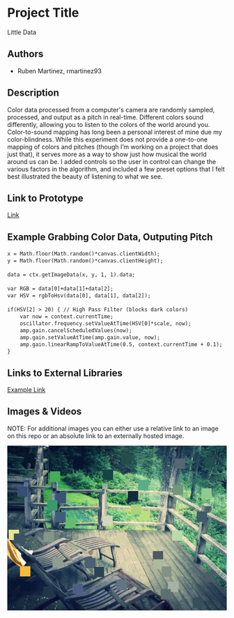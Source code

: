 # Project Title
Little Data

## Authors
- Ruben Martinez, rmartinez93

## Description
Color data processed from a computer's camera are randomly sampled, processed, and output as a pitch in real-time. Different colors sound differently, allowing you to listen to the colors of the world around you. Color-to-sound mapping has long been a personal interest of mine due my color-blindness. While this experiment does not provide a one-to-one mapping of colors and pitches (though I’m working on a project that does just that), it serves more as a way to show just how musical the world around us can be. I added controls so the user in control can change the various factors in the algorithm, and included a few preset options that I felt best illustrated the beauty of listening to what we see.

## Link to Prototype
[Link](http://www.rmartinez.co/DATA "Live Version of 'Little Data'")

## Example Grabbing Color Data, Outputing Pitch
```
x = Math.floor(Math.random()*canvas.clientWidth);
y = Math.floor(Math.random()*canvas.clientHeight);

data = ctx.getImageData(x, y, 1, 1).data;

var RGB = data[0]+data[1]+data[2];
var HSV = rgbToHsv(data[0], data[1], data[2]);

if(HSV[2] > 20) { // High Pass Filter (blocks dark colors)
    var now = context.currentTime;
    oscillator.frequency.setValueAtTime(HSV[0]*scale, now);
    amp.gain.cancelScheduledValues(now);
    amp.gain.setValueAtTime(amp.gain.value, now);
    amp.gain.linearRampToValueAtTime(0.5, context.currentTime + 0.1);
}
```
## Links to External Libraries
[Example Link](https://gist.github.com/mjijackson/5311256 "RGB to HSV Conversion")

## Images & Videos
NOTE: For additional images you can either use a relative link to an image on this repo or an absolute link to an externally hosted image.

![Example Image](project_images/cover.jpg "Example Image")
